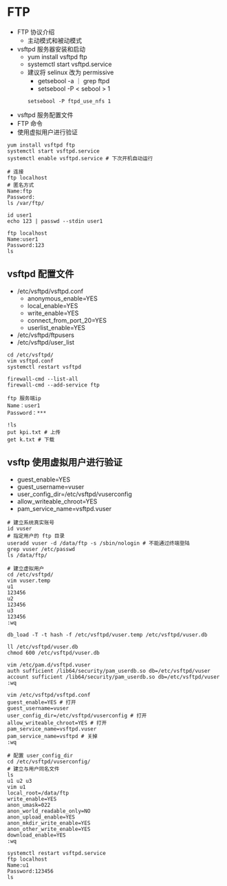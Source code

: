 # FTP
* FTP 协议介绍
  * 主动模式和被动模式
* vsftpd 服务器安装和启动
  * yum install vsftpd ftp
  * systemctl start vsftpd.service
  * 建议将 selinux 改为 permissive
    * getsebool -a ｜ grep ftpd
    * setsebool -P < sebool > 1
    ```
    setsebool -P ftpd_use_nfs 1
    ```
* vsftpd 服务配置文件
* FTP 命令
* 使用虚拟用户进行验证

```
yum install vsftpd ftp
systemctl start vsftpd.service
systemctl enable vsftpd.service # 下次开机自动运行

# 连接
ftp localhost
# 匿名方式
Name:ftp
Password:
ls /var/ftp/

id user1
echo 123 | passwd --stdin user1

ftp localhost
Name:user1
Password:123
ls
```

## vsftpd 配置文件
* /etc/vsftpd/vsftpd.conf
  * anonymous_enable=YES
  * local_enable=YES
  * write_enable=YES
  * connect_from_port_20=YES
  * userlist_enable=YES
* /etc/vsftpd/ftpusers
* /etc/vsftpd/user_list

```
cd /etc/vsftpd/
vim vsftpd.conf
systemctl restart vsftpd

firewall-cmd --list-all
firewall-cmd --add-service ftp

ftp 服务端ip
Name：user1
Password：***

!ls
put kpi.txt # 上传
get k.txt # 下载
```

## vsftp 使用虚拟用户进行验证
* guest_enable=YES
* guest_username=vuser
* user_config_dir=/etc/vsftpd/vuserconfig
* allow_writeable_chroot=YES
* pam_service_name=vsftpd.vuser
```
# 建立系统真实账号
id vuser
# 指定用户的 ftp 目录
useradd vuser -d /data/ftp -s /sbin/nologin # 不能通过终端登陆
grep vuser /etc/passwd
ls /data/ftp/

# 建立虚拟用户
cd /etc/vsftpd/
vim vuser.temp
u1
123456
u2
123456
u3
123456
:wq

db_load -T -t hash -f /etc/vsftpd/vuser.temp /etc/vsftpd/vuser.db

ll /etc/vsftpd/vuser.db
chmod 600 /etc/vsftpd/vuser.db

vim /etc/pam.d/vsftpd.vuser
auth sufficient /lib64/security/pam_userdb.so db=/etc/vsftpd/vuser
account sufficient /lib64/security/pam_userdb.so db=/etc/vsftpd/vuser
:wq

vim /etc/vsftpd/vsftpd.conf
guest_enable=YES # 打开
guest_username=vuser
user_config_dir=/etc/vsftpd/vuserconfig # 打开
allow_writeable_chroot=YES # 打开
pam_service_name=vsftpd.vuser
pam_service_name=vsftpd # 关掉
:wq

# 配置 user_config_dir
cd /etc/vsftpd/vuserconfig/
# 建立与用户同名文件
ls
u1 u2 u3
vim u1
local_root=/data/ftp
write_enable=YES
anon_umask=022
anon_world_readable_only=NO
anon_upload_enable=YES
anon_mkdir_write_enable=YES
anon_other_write_enable=YES
download_enable=YES
:wq

systemctl restart vsftpd.service
ftp localhost
Name:u1
Password:123456
ls
```
